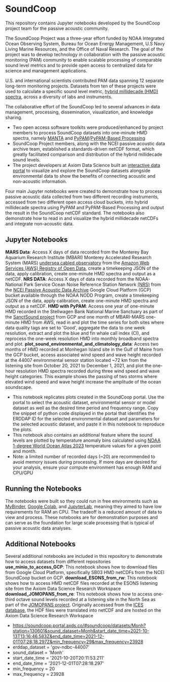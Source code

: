 # SoundCoop
This repository contains Jupyter notebooks developed by the SoundCoop project team for the passive acoustic community.

The SoundCoop Project was a three-year effort funded by NOAA Integrated Ocean Observing System, Bureau for Ocean Energy Management, U.S Navy Living Marine Resources, and the Office of Naval Research. The goal of the project was to develop technology in collaboration with the passive acoustic monitoring (PAM) community to enable scalable processing of comparable sound level metrics and to provide open access to centralized data for science and management applications. 

U.S. and international scientists contributed PAM data spanning 12 separate long-term monitoring projects. Datasets from ten of these projects were used to calculate a specific sound level metric, [hybrid millidecade (HMD) spectra](https://doi.org/10.1121/10.0003324), across a diversity of labs and instruments.

The collaborative effort of the SoundCoop led to several advances in data management, processing, dissemination, visualization, and knowledge sharing. 
* Two open access software toolkits were produced/enhanced by project members to process SoundCoop datasets into one-minute HMD spectra, namely [MANTA](https://bitbucket.org/CLO-BRP/manta-wiki/wiki/Home) and [PyPAM](https://github.com/lifewatch/pypam)/[PyPAM-Based Processing](https://pypi.org/project/mbari-pbp/)
* SoundCoop Project members, along with the NCEI passive acoustic data archive team, established a standards-driven netCDF format, which greatly facilitated comparison and distribution of the hybrid millidecade sound levels.
* The project developers at Axiom Data Science built an [interactive data portal](https://soundcoop.portal.axds.co/#) to visualize and explore the SoundCoop datasets alongside environmental data to show the benefits of connecting acoustic and non-acoustic information.

Four main Jupyter notebooks were created to demonstrate how to process passive acoustic data collected from two different recording instruments, accessed from two different open access cloud buckets, into hybrid millidecade spectra using PyPAM and PyPAM-Based Processing and output the result in the SoundCoop netCDF standard. The notebooks also demonstrate how to read in and visualize the hybrid millidecade netCDFs and integrate non-acoustic data.

## Jupyter Notebooks
**MARS Data**: Access X days of data recorded from the Monterey Bay Aquarium Research Institute (MBARI) Monterey Accelerated Research System (MARS) [undersea cabled observatory](https://www.mbari.org/data/passive-acoustic-data/) from the [Amazon Web Services (AWS) Registry of Open Data](https://www.mbari.org/project/open-acoustic-data/), create a timekeeping JSON of the data, apply calibration, create one-minute HMD spectra and output as a netCDF.
**NRS DATA**: Access X days of data recorded from the NOAA-National Park Service Ocean Noise Reference Station Network [(NRS)](https://www.pmel.noaa.gov/acoustics/ocean-noise-reference.html) from the [NCEI Passive Acoustic Data Archive](https://www.ncei.noaa.gov/products/passive-acoustic-data) Google Cloud Platform (GCP) bucket available through the NOAA NODD Program, create a timekeeping JSON of the data, apply calibration, create one-minute HMD spectra and output as a netCDF.
**HMD with PyPAM**: Access one year of one-minute HMD recorded in the Stellwagen Bank National Marine Sanctuary as part of the [SanctSound project](https://sanctuaries.noaa.gov/science/monitoring/sound/sanctsound.html) from GCP and one month of MBARI-MARS one-minute HMD from AWS, read in and plot the time series for both sites where data quality tags are set to 'Good', aggregate the data to one week resolution, extract and plot the blue and fin whale call index (CI), and reprocess the one-week resolution HMD into monthly broadband spectra and plot.
**plot_sound_environmental_and_climatology_data**: Access two months of HMD recorded at Monhegan Island site in the Gulf of Maine from the GCP bucket, access associated wind speed and wave height recorded at the 44007 environmental sensor station located ~72 km from the listening site from October 20, 2021 to December 1, 2021, and plot the one-hour resolution HMD spectra recorded during three wind speed and wave height categories. This example shows the passing of two storms where elevated wind speed and wave height increase the amplitude of the ocean soundscape.
  + This notebook replicates plots created in the SoundCoop portal. Use the portal to select the acoustic dataset, environmental sensor or model dataset as well as the desired time period and frequency range. Copy the snippet of python code displayed in the portal that identifies the ERDDAP ID for the selected environmental dataset and parameters for the selected acoustic dataset, and paste it in this notebook to reproduce the plots.
  + This notebook also contains an additional feature where the sound levels are plotted by temperature anomaly bins calculated using [NOAA 1-degree World Ocean Atlas 2023](https://www.ncei.noaa.gov/products/world-ocean-atlas) temperature values for a given point and month.
  + Note: a limited number of recorded days (~20) are recommended to avoid memory issues during processing. If more days are desired for your analysis, ensure your compute environment has enough RAM and CPU/GPU

## Running the Notebooks
The notebooks were built so they could run in free environments such as [MyBinder](https://mybinder.org/), [Google Colab](https://colab.research.google.com/), and [JupyterLab](https://jupyter.org/), meaning they aimed to have low requirements for RAM an CPU. The tradeoff is a reduced amount of data to view and process. These notebooks are for demonstration purposes and can serve as the foundation for large scale processing that is typical of passive acoustic data analyses. 

## Additional Notebooks
Several additional notebooks are included in this repository to demonstrate how to access datasets from different repositories
**use_minio_to_access_GCP**: This notebook shows how to download files from Google Cloud Platform, specifically SB03 HMD netCDFs from the NCEI SoundCoop bucket on GCP.
**download_ESONS_from_rw**: This notebook shows how to access HMD netCDF files recorded at the ESONS listening site from the Axiom Data Science Research Workspace
**download_JOMOPANS_from_re**: This notebook shows how to access one-third octave sound levels recorded at a listening site in the North Sea as part of the [JOMOPANS project](https://northsearegion.eu/jomopans/). Originally accessed from the [ICES database](https://www.ices.dk/data/data-portals/Pages/Continuous-Noise.aspx), the HDF files were translated into netCDF and are hosted on the Axiom Data Science Research Workspace

* https://soundcoop.portal.axds.co/#soundcoop/datasets/Monh?station=130601&sound_dataset=Monh&start_date_time=2021-10-13T13:16:46.583Z&end_date_time=2021-12-01T07:28:18.297Z&min_frequency=29&max_frequency=23928
* erddap_dataset = 'gov-ndbc-44007'
* sound_dataset = 'Monh'
* start_date_time = '2021-10-20T20:11:53.211'
* end_date_time = '2021-12-01T07:28:18.297'
* min_frequency = 20
* max_frequency = 23928
